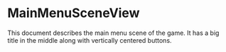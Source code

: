 # MainMenuSceneView

This document describes the main menu scene of the game. It has a big title in the middle along with vertically centered buttons.